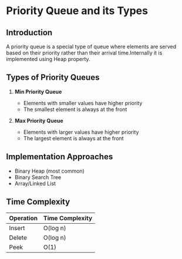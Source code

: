 # Priority Queue and its Types

## Introduction
A priority queue is a special type of queue where elements are served based on their priority rather than their arrival time.Internally it is implemented using Heap property.

## Types of Priority Queues
1. **Min Priority Queue**
    - Elements with smaller values have higher priority
    - The smallest element is always at the front

2. **Max Priority Queue**
    - Elements with larger values have higher priority
    - The largest element is always at the front

## Implementation Approaches
- Binary Heap (most common)
- Binary Search Tree
- Array/Linked List

## Time Complexity
| Operation | Time Complexity |
|-----------|----------------|
| Insert    | O(log n)      |
| Delete    | O(log n)      |
| Peek      | O(1)          |
